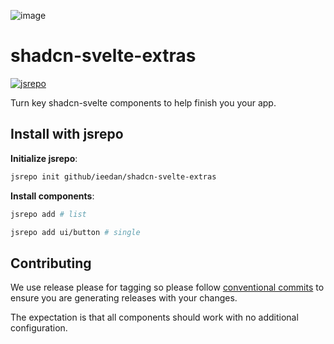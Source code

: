 ![image](https://github.com/user-attachments/assets/276803e5-8370-483d-acee-f8e1e6f3abd9)

# shadcn-svelte-extras

[![jsrepo](https://jsrepo.dev/badges/build/passing.svg)](https://jsrepo.dev)

Turn key shadcn-svelte components to help finish you your app.

## Install with jsrepo

**Initialize jsrepo**:

```bash
jsrepo init github/ieedan/shadcn-svelte-extras
```

**Install components**:

```bash
jsrepo add # list

jsrepo add ui/button # single
```

## Contributing

We use release please for tagging so please follow [conventional commits](https://www.conventionalcommits.org/en/v1.0.0/) to ensure you are generating releases with your changes.

The expectation is that all components should work with no additional configuration.
